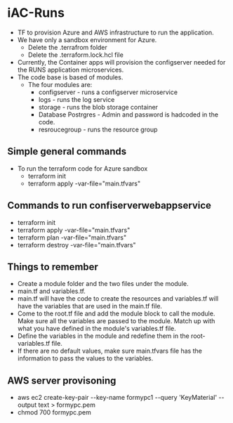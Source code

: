 # iAC-Runs

* TF to provision Azure and AWS infrastructure to run the application.
* We have only a sandbox environment for Azure.
  * Delete the .terrafrom folder 
  * Delete the .terraform.lock.hcl file
* Currently, the Container apps will provision the configserver needed for the RUNS application microservices.
* The code base is based of modules.
  * The four modules are:
    * configserver - runs a configserver microservice
    * logs - runs the log service
    * storage - runs the blob storage container
    * Database Postrgres - Admin and password is hadcoded in the code.
    * resroucegroup - runs the resource group
## Simple general commands
  * To run the terraform code for Azure sandbox
    * terraform init
    * terraform apply -var-file="main.tfvars"

## Commands to run confiserverwebappservice
* terraform init
* terraform apply -var-file="main.tfvars"
* terraform plan -var-file="main.tfvars"
* terraform destroy -var-file="main.tfvars"
## Things to remember
* Create a module folder and the two files under the module. 
* main.tf and variables.tf. 
* main.tf will have the code to create the resources and variables.tf will have the variables that are used in the main.tf file.
* Come to the root.tf file and add the module block to call the module. Make sure all the variables are passed to the module. Match up with what you have defined in the module's variables.tf file.
* Define the variables in the module and redefine them in the root-variables.tf file.
* If there are no default values, make sure main.tfvars file has the information to pass the values to the variables.
## AWS server provisoning
<!-- Create a keypair for the AWS instance, store it in local folder -->
* aws ec2 create-key-pair --key-name formypc1 --query 'KeyMaterial' --output text > formypc.pem
* chmod 700 formypc.pem


